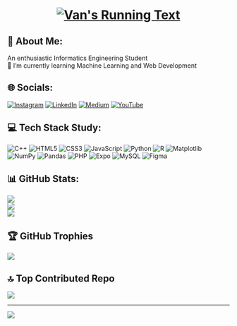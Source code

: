
<h1 align="center">
    <a href="https://git.io/typing-svg">
        <img src="https://readme-typing-svg.demolab.com?font=Fira&Code&weight=500&size=25&duration=4000&pause=800&color=66CC80&center=true&width=500&lines=Hello+Everyone!;Elvan+Nasrul+is+here...;Welcome+to+My+Profile+GitHub!;Nice+to+Meet+You:)" alt="Van's Running Text" />
    </a>
</h1>


## 💫 About Me:
An enthusiastic Informatics Engineering Student  <br>🌱 I’m currently learning Machine Learning and Web Development<br>

## 🌐 Socials:
[![Instagram](https://img.shields.io/badge/Instagram-%23E4405F.svg?logo=Instagram&logoColor=white)](https://instagram.com/elvannasrul) 
[![LinkedIn](https://img.shields.io/badge/LinkedIn-%230077B5.svg?logo=linkedin&logoColor=white)](https://linkedin.com/in/elvan-nasrul) 
[![Medium](https://img.shields.io/badge/Medium-12100E?logo=medium&logoColor=white)](https://medium.com/@el23ul) 
[![YouTube](https://img.shields.io/badge/YouTube-%23FF0000.svg?logo=YouTube&logoColor=white)](https://youtube.com/@elvannasrul23) 

## 💻 Tech Stack Study:
![C++](https://img.shields.io/badge/c++-%2300599C.svg?style=flat&logo=c%2B%2B&logoColor=white) 
![HTML5](https://img.shields.io/badge/html5-%23E34F26.svg?style=flat&logo=html5&logoColor=white)
![CSS3](https://img.shields.io/badge/css3-%231572B6.svg?style=flat&logo=css3&logoColor=white) 
![JavaScript](https://img.shields.io/badge/javascript-%23323330.svg?style=flat&logo=javascript&logoColor=%23F7DF1E) 
![Python](https://img.shields.io/badge/python-3670A0?styleflat&logo=python&logoColor=ffdd54) 
![R](https://img.shields.io/badge/r-%23276DC3.svg?style=flat&logo=r&logoColor=white) 
![Matplotlib](https://img.shields.io/badge/Matplotlib-%23ffffff.svg?style=flat&logo=Matplotlib&logoColor=black) 
![NumPy](https://img.shields.io/badge/numpy-%23013243.svg?style=flat&logo=numpy&logoColor=white) 
![Pandas](https://img.shields.io/badge/pandas-%23150458.svg?style=flat&logo=pandas&logoColor=white) 
![PHP](https://img.shields.io/badge/php-%23777BB4.svg?style=flat&logo=php&logoColor=white) 
![Expo](https://img.shields.io/badge/expo-1C1E24?style=flat&logo=expo&logoColor=#D04A37) 
![MySQL](https://img.shields.io/badge/mysql-4479A1.svg?style=flat&logo=mysql&logoColor=white) 
![Figma](https://img.shields.io/badge/figma-%23F24E1E.svg?style=flat&logo=figma&logoColor=white) 



## 📊 GitHub Stats:
![](https://github-readme-stats.vercel.app/api?username=elvannasrul23&theme=gotham&hide_border=false&include_all_commits=false&count_private=false)<br/>
![](https://github-readme-streak-stats.herokuapp.com/?user=elvannasrul23&theme=gotham&hide_border=false)<br/>
![](https://github-readme-stats.vercel.app/api/top-langs/?username=elvannasrul23&theme=gotham&hide_border=false&include_all_commits=false&count_private=false&layout=compact)

## 🏆 GitHub Trophies
![](https://github-profile-trophy.vercel.app/?username=elvannasrul23&theme=gotham&no-frame=false&no-bg=true&margin-w=4)

## 🔝 Top Contributed Repo
![](https://github-contributor-stats.vercel.app/api?username=elvannasrul23&limit=5&theme=gotham&combine_all_yearly_contributions=true)

---
[![](https://visitcount.itsvg.in/api?id=el&icon=5&color=0)](https://visitcount.itsvg.in)


